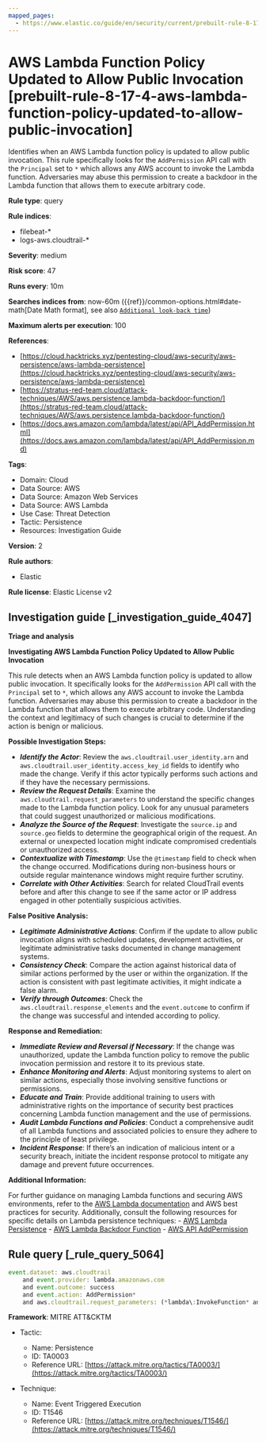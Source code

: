 ```yaml
---
mapped_pages:
  - https://www.elastic.co/guide/en/security/current/prebuilt-rule-8-17-4-aws-lambda-function-policy-updated-to-allow-public-invocation.html
---
```


# AWS Lambda Function Policy Updated to Allow Public Invocation [prebuilt-rule-8-17-4-aws-lambda-function-policy-updated-to-allow-public-invocation]

Identifies when an AWS Lambda function policy is updated to allow public invocation. This rule specifically looks for the `AddPermission` API call with the `Principal` set to `*` which allows any AWS account to invoke the Lambda function. Adversaries may abuse this permission to create a backdoor in the Lambda function that allows them to execute arbitrary code.

**Rule type**: query

**Rule indices**:

* filebeat-*
* logs-aws.cloudtrail-*

**Severity**: medium

**Risk score**: 47

**Runs every**: 10m

**Searches indices from**: now-60m ({{ref}}/common-options.html#date-math[Date Math format], see also [`Additional look-back time`](docs-content://solutions/security/detect-and-alert/create-detection-rule.md#rule-schedule))

**Maximum alerts per execution**: 100

**References**:

* [https://cloud.hacktricks.xyz/pentesting-cloud/aws-security/aws-persistence/aws-lambda-persistence](https://cloud.hacktricks.xyz/pentesting-cloud/aws-security/aws-persistence/aws-lambda-persistence)
* [https://stratus-red-team.cloud/attack-techniques/AWS/aws.persistence.lambda-backdoor-function/](https://stratus-red-team.cloud/attack-techniques/AWS/aws.persistence.lambda-backdoor-function/)
* [https://docs.aws.amazon.com/lambda/latest/api/API_AddPermission.html](https://docs.aws.amazon.com/lambda/latest/api/API_AddPermission.md)

**Tags**:

* Domain: Cloud
* Data Source: AWS
* Data Source: Amazon Web Services
* Data Source: AWS Lambda
* Use Case: Threat Detection
* Tactic: Persistence
* Resources: Investigation Guide

**Version**: 2

**Rule authors**:

* Elastic

**Rule license**: Elastic License v2

## Investigation guide [_investigation_guide_4047]

**Triage and analysis**

**Investigating AWS Lambda Function Policy Updated to Allow Public Invocation**

This rule detects when an AWS Lambda function policy is updated to allow public invocation. It specifically looks for the `AddPermission` API call with the `Principal` set to `*`, which allows any AWS account to invoke the Lambda function. Adversaries may abuse this permission to create a backdoor in the Lambda function that allows them to execute arbitrary code. Understanding the context and legitimacy of such changes is crucial to determine if the action is benign or malicious.

**Possible Investigation Steps:**

* ***Identify the Actor***: Review the `aws.cloudtrail.user_identity.arn` and `aws.cloudtrail.user_identity.access_key_id` fields to identify who made the change. Verify if this actor typically performs such actions and if they have the necessary permissions.
* ***Review the Request Details***: Examine the `aws.cloudtrail.request_parameters` to understand the specific changes made to the Lambda function policy. Look for any unusual parameters that could suggest unauthorized or malicious modifications.
* ***Analyze the Source of the Request***: Investigate the `source.ip` and `source.geo` fields to determine the geographical origin of the request. An external or unexpected location might indicate compromised credentials or unauthorized access.
* ***Contextualize with Timestamp***: Use the `@timestamp` field to check when the change occurred. Modifications during non-business hours or outside regular maintenance windows might require further scrutiny.
* ***Correlate with Other Activities***: Search for related CloudTrail events before and after this change to see if the same actor or IP address engaged in other potentially suspicious activities.

**False Positive Analysis:**

* ***Legitimate Administrative Actions***: Confirm if the update to allow public invocation aligns with scheduled updates, development activities, or legitimate administrative tasks documented in change management systems.
* ***Consistency Check***: Compare the action against historical data of similar actions performed by the user or within the organization. If the action is consistent with past legitimate activities, it might indicate a false alarm.
* ***Verify through Outcomes***: Check the `aws.cloudtrail.response_elements` and the `event.outcome` to confirm if the change was successful and intended according to policy.

**Response and Remediation:**

* ***Immediate Review and Reversal if Necessary***: If the change was unauthorized, update the Lambda function policy to remove the public invocation permission and restore it to its previous state.
* ***Enhance Monitoring and Alerts***: Adjust monitoring systems to alert on similar actions, especially those involving sensitive functions or permissions.
* ***Educate and Train***: Provide additional training to users with administrative rights on the importance of security best practices concerning Lambda function management and the use of permissions.
* ***Audit Lambda Functions and Policies***: Conduct a comprehensive audit of all Lambda functions and associated policies to ensure they adhere to the principle of least privilege.
* ***Incident Response***: If there’s an indication of malicious intent or a security breach, initiate the incident response protocol to mitigate any damage and prevent future occurrences.

**Additional Information:**

For further guidance on managing Lambda functions and securing AWS environments, refer to the [AWS Lambda documentation](https://docs.aws.amazon.com/lambda/latest/dg/welcome.md) and AWS best practices for security. Additionally, consult the following resources for specific details on Lambda persistence techniques: - [AWS Lambda Persistence](https://cloud.hacktricks.xyz/pentesting-cloud/aws-security/aws-persistence/aws-lambda-persistence) - [AWS Lambda Backdoor Function](https://stratus-red-team.cloud/attack-techniques/AWS/aws.persistence.lambda-backdoor-function/) - [AWS API AddPermission](https://docs.aws.amazon.com/lambda/latest/api/API_AddPermission.md)


## Rule query [_rule_query_5064]

```js
event.dataset: aws.cloudtrail
    and event.provider: lambda.amazonaws.com
    and event.outcome: success
    and event.action: AddPermission*
    and aws.cloudtrail.request_parameters: (*lambda\:InvokeFunction* and *principal=\**)
```

**Framework**: MITRE ATT&CKTM

* Tactic:

    * Name: Persistence
    * ID: TA0003
    * Reference URL: [https://attack.mitre.org/tactics/TA0003/](https://attack.mitre.org/tactics/TA0003/)

* Technique:

    * Name: Event Triggered Execution
    * ID: T1546
    * Reference URL: [https://attack.mitre.org/techniques/T1546/](https://attack.mitre.org/techniques/T1546/)



